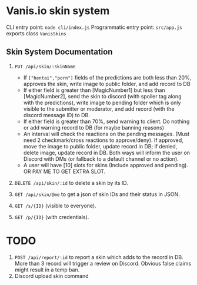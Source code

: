 # Vanis.io skin system

CLI entry point: `node cli/index.js`
Programmatic entry point: `src/app.js` exports class `VanisSkins`

## Skin System Documentation
1. `PUT /api/skin/:skinName`
    * If `["hentai","porn"]` fields of the predictions are both less than 20%, approves the skin, write image to public folder, and add record to DB
    * If either field is greater than [MagicNumber1] but less than [MagicNumber2], send the skin to discord (with spoiler tag along with the predictions), write image to pending folder which is only visible to the submitter or moderator, and add record (with the discord message ID) to DB.
    * If either field is greater than 70%, send warning to client. Do nothing or add warning record to DB (for maybe banning reasons)
    * An interval will check the reactions on the pending messages. (Must need 2 checkmark/cross reactions to approve/deny). If approved, move the image to public folder, update record in DB; if denied, delete image, update record in DB. Both ways will inform the user on Discord with DMs (or fallback to a default channel or no action).
    * A user will have [10] slots for skins (Include approved and pending). OR PAY ME TO GET EXTRA SLOT.
 
2. `DELETE /api/skin/:id` to delete a skin by its ID.
3. `GET /api/skin/@me` to get a json of skin IDs and their status in JSON.
4. `GET /s/{ID}` (visible to everyone).
5. `GET /p/{ID}` (with credentials).

# TODO

1. `POST /api/report/:id` to report a skin which adds to the record in DB. More than 3 record will trigger a review on Discord. Obvious false claims might result in a temp ban.
2. Discord upload skin command
